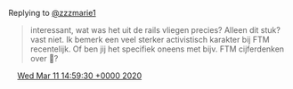 Replying to [@zzzmarie1](https://twitter.com/zzzmarie1/status/1237750324816986114)

> interessant, wat was het uit de rails vliegen precies? Alleen dit stuk? vast niet\. Ik bemerk een veel sterker activistisch karakter bij FTM recentelijk\. Of ben jij het specifiek oneens met bijv\. FTM cijferdenken over 🚜?

<img src="../../media/tweet.ico" width="12" /> [Wed Mar 11 14:59:30 +0000 2020](https://twitter.com/DromerDenker/status/1237755032977711106)
